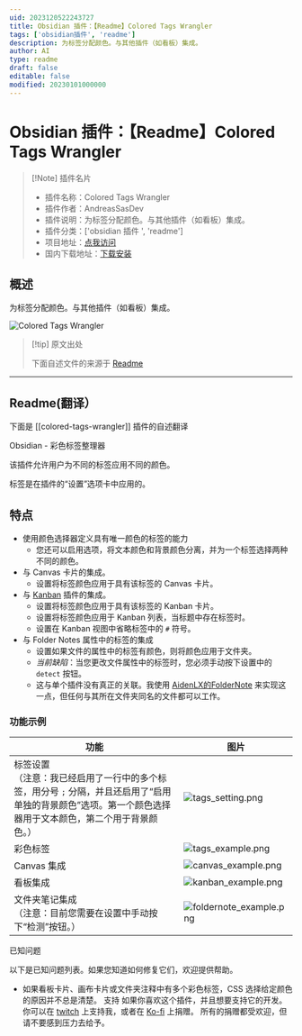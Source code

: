 ```yaml
---
uid: 2023120522243727
title: Obsidian 插件：【Readme】Colored Tags Wrangler
tags: ['obsidian插件', 'readme']
description: 为标签分配颜色。与其他插件（如看板）集成。
author: AI
type: readme
draft: false
editable: false
modified: 20230101000000
---
```


# Obsidian 插件：【Readme】Colored Tags Wrangler

> [!Note] 插件名片
> - 插件名称：Colored Tags Wrangler
> - 插件作者：AndreasSasDev
> - 插件说明：为标签分配颜色。与其他插件（如看板）集成。
> - 插件分类：['obsidian 插件 ', 'readme']
> - 项目地址：[点我访问](https://github.com/code-of-chaos/obsidian-colored_tags_wrangler)
> - 国内下载地址：[下载安装](https://pkmer.cn/products/plugin/pluginMarket/?colored-tags-wrangler)

## 概述

为标签分配颜色。与其他插件（如看板）集成。

![Colored Tags Wrangler](https://cdn.pkmer.cn/covers/colored-tags-wrangler.png!pkmer)

> [!tip] 原文出处
>
>下面自述文件的来源于 [Readme](https://ghproxy.net/https://raw.githubusercontent.com/code-of-chaos/obsidian-colored_tags_wrangler/master/README.md)
>

---

## Readme(翻译）

下面是 [[colored-tags-wrangler]] 插件的自述翻译

Obsidian - 彩色标签整理器

该插件允许用户为不同的标签应用不同的颜色。

标签是在插件的“设置”选项卡中应用的。

## 特点

- 使用颜色选择器定义具有唯一颜色的标签的能力
  - 您还可以启用选项，将文本颜色和背景颜色分离，并为一个标签选择两种不同的颜色。
- 与 Canvas 卡片的集成。
  - 设置将标签颜色应用于具有该标签的 Canvas 卡片。
- 与 [Kanban](https://github.com/mgmeyers/obsidian-kanban) 插件的集成。
  - 设置将标签颜色应用于具有该标签的 Kanban 卡片。
  - 设置将标签颜色应用于 Kanban 列表，当标题中存在标签时。
  - 设置在 Kanban 视图中省略标签中的 `#` 符号。
- 与 Folder Notes 属性中的标签的集成
  - 设置如果文件的属性中的标签有颜色，则将颜色应用于文件夹。
  - *当前缺陷*：当您更改文件属性中的标签时，您必须手动按下设置中的 `detect` 按钮。
  - 这与单个插件没有真正的关联。我使用 [AidenLX的FolderNote](https://github.com/aidenlx/alx-folder-note) 来实现这一点，但任何与其所在文件夹同名的文件都可以工作。

### 功能示例

| 功能                                                                                                                                                                                                                                                     | 图片                                                                                                                                           |
|-----------------------------------------------------------------------------------------------------------------------------------------------------------------------------------------------------------------------------------------------------------|------------------------------------------------------------------------------------------------------------------------------------------------|
| 标签设置 <br>（注意：我已经启用了一行中的多个标签，用分号 `;` 分隔，并且还启用了“启用单独的背景颜色”选项。第一个颜色选择器用于文本颜色，第二个用于背景颜色。） | ![tags_setting.png](https://raw.githubusercontent.com/code-of-chaos/obsidian-colored_tags_wrangler/master/assets/tags_setting.png)             |
| 彩色标签                                                                                                                                                                                                                                                | ![tags_example.png](https://raw.githubusercontent.com/code-of-chaos/obsidian-colored_tags_wrangler/master/assets/tags_example.png)             |
| Canvas 集成                                                                                                                                                                                                                                              | ![canvas_example.png](https://raw.githubusercontent.com/code-of-chaos/obsidian-colored_tags_wrangler/master/assets/canvas_example.png)         |
| 看板集成                                                                                                                                                                                                                                                | ![kanban_example.png](https://raw.githubusercontent.com/code-of-chaos/obsidian-colored_tags_wrangler/master/assets/kanban_example.png)         |
| 文件夹笔记集成 <br>（注意：目前您需要在设置中手动按下“检测”按钮。）                                                                                                                                                                                            | ![foldernote_example.png](https://raw.githubusercontent.com/code-of-chaos/obsidian-colored_tags_wrangler/master/assets/foldernote_example.png) |

已知问题

以下是已知问题列表。如果您知道如何修复它们，欢迎提供帮助。

- 如果看板卡片、画布卡片或文件夹注释中有多个彩色标签，CSS 选择给定颜色的原因并不总是清楚。
支持
如果你喜欢这个插件，并且想要支持它的开发。你可以在 [twitch](https://www.twitch.tv/andreassasdev) 上支持我，或者在 [Ko-fi](https://www.twitch.tv/andreassasdev) 上捐赠。
所有的捐赠都受欢迎，但请不要感到压力去给予。



